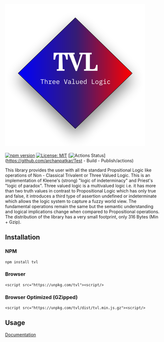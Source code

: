 ## <img style="margin-left:auto;margin-right:auto;display-block:inline;" src="https://raw.githubusercontent.com/archanpatkar/tvl/master/tvl.png"/>
[![npm version](https://badge.fury.io/js/tvl.svg)](https://badge.fury.io/js/tvl) [![License: MIT](https://img.shields.io/badge/License-MIT-yellow.svg)](https://opensource.org/licenses/MIT) [![Actions Status](https://github.com/archanpatkar/tvl/workflows/tvl/badge.svg)](https://github.com/archanpatkar/Test - Build - Publish/actions) 


This library provides the user with all the standard Propsitional Logic like operations of Non - Classical Trivalent or Three Valued Logic. This is an implementation of Kleene's (strong) "logic of indeterminacy" and Priest's "logic of paradox". Three valued logic is a multivalued logic i.e. it has more than two truth values in contrast to Propositional Logic which has only true and false, it introduces a third type of assertion undefined or indeterminate which allows the logic system to capture a fuzzy world view. The fundamental operations remain the same but the semantic understanding and logical implications change when compared to Propositional operations. The distribution of the library has a very small footprint, only 316 Bytes (Min + Gzip).

## Installation
<h3>NPM</h3>

```
npm install tvl
```

<h3>Browser</h3>

```
<script src="https://unpkg.com/tvl"><script/>
```

<h3>Browser Optimized (GZipped)</h3>

```
<script src="https://unpkg.com/tvl/dist/tvl.min.js.gz"><script/>
```

## Usage
[Documentation](https://tvl.archan.io)
